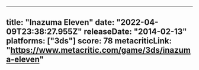 
---
title: "Inazuma Eleven"
date: "2022-04-09T23:38:27.955Z"
releaseDate: "2014-02-13"
platforms: ["3ds"]
score: 78
metacriticLink: "https://www.metacritic.com/game/3ds/inazuma-eleven"
---
